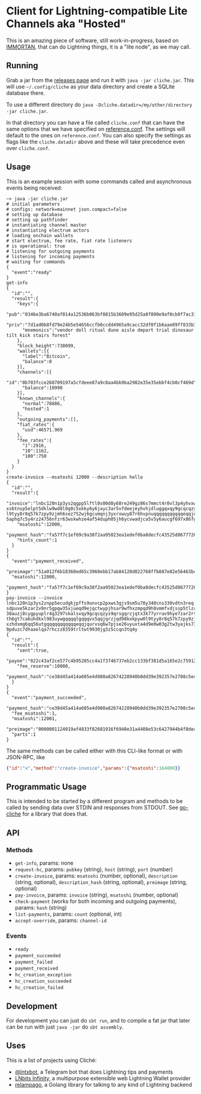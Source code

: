 # Client for Lightning-compatible Lite Channels aka "Hosted"

This is an amazing piece of software, still work-in-progress, based on [IMMORTAN](https://github.com/fiatjaf/immortan), that can do Lightning things, it is a "lite node", as we may call.

## Running

Grab a jar from the [releases page](https://github.com/fiatjaf/cliche/releases) and run it with `java -jar cliche.jar`. This will use `~/.config/cliche` as your data directory and create a SQLite database there.

To use a different directory do `java -Dcliche.datadir=/my/other/directory -jar cliche.jar`.

In that directory you can have a file called `cliche.conf` that can have the same options that we have specified on [reference.conf](https://github.com/fiatjaf/cliche/blob/master/src/main/resources/reference.conf). The settings will default to the ones on `reference.conf`. You can also specify the settings as flags like the `cliche.datadir` above and these will take precedence even over `cliche.conf`.

## Usage

This is an example session with some commands called and asynchronous events being received:

```
~> java -jar cliche.jar
# initial parameters
# configs: network=mainnet json.compact=false
# setting up database
# setting up pathfinder
# instantiating channel master
# instantiating electrum actors
# loading onchain wallets
# start electrum, fee rate, fiat rate listeners
# is operational: true
# listening for outgoing payments
# listening for incoming payments
# waiting for commands
{
  "event":"ready"
}
get-info
{
  "id":"",
  "result":{
    "keys":{
      "pub":"0346e3ba6740af014a12536b063bf8815b3609e95d25a8f800e9af0cb0f7ac318e",
      "priv":"7d1ad0b8fd79e24b5e54656ccfb0ccdd4965a9cacc32df0f1b6aae89ff833b31",
      "mnemonics":"vendor doll ritual dune aisle depart trial dinosaur tilt kick stairs forest"
    },
    "block_height":730099,
    "wallets":[{
      "label":"Bitcoin",
      "balance":0
    }],
    "channels":[{
      "id":"0b703fcce268709197a5cfdeee87a9c8aa4bb9ba2982e35e35ebbf4cb0cf469d",
      "balance":10990
    }],
    "known_channels":{
      "normal":78886,
      "hosted":1
    },
    "outgoing_payments":[],
    "fiat_rates":{
      "usd":46571.969
    },
    "fee_rates":{
      "1":2916,
      "10":1162,
      "100":750
    }
  }
}
create-invoice --msatoshi 12000 --description hello
{
  "id":"",
  "result":{
    "invoice":"lnbc120n1p3ys2qgpp5lftl0s00d8y68re249gz86s7mmct4r0vl3p4yhvxwaexs5m3y9dsdqgya6
xs6tnsp5elpt5dklw9wd8l0g8c5xkky6y6jayc3ar5vfdeejeyhvhjdluggqxqy9gcqcqzys9qrsgqrzjqd98kxkpyw0
l9tyy8r8q57k7zpy9zjmh6sez752wj6gcumqnj3yxrxwuy87r6hvpnuqqqqqqqqqqqeqqjqq7wrpaz4dezv92uw7jfgt
5aphq7c5y4rz24756nfzr63wskwhze4af54duph05jh6ycvwadjca5v5y6aucgf697x86fgnj68gmshqkqpuqsenv",
    "msatoshi":12000,
    "payment_hash":"fa57f7c1ef69c9a38f2aa95023ea1edef0ba8decfc43525d867772685371215b",
    "hints_count":1
  }
}
{
  "event":"payment_received",
  "preimage":"51a012f6b18360ed65c3960ebb17ab84120d022768ffb887e82e56463bc729c0",
  "msatoshi":12000,
  "payment_hash":"fa57f7c1ef69c9a38f2aa95023ea1edef0ba8decfc43525d867772685371215b"
}
pay-invoice --invoice lnbc120n1p3ys2znpp5ecudgkjpffs9unvcp2pxws3gjs9sm5u78y340cns330vdtn3req
sdpuve5kzar2v9nr5gpqw35xjueqd9ejqctwypjhsar9wfhxzmpqd9h8vmmfvdjssp5tlzrfn3slaqude9wvl20cn9zm
38auzj8cygpyuplr4g3297skalsxqy9gcqcqzys9qrsgqrzjqtx3k77yrrav9hye7zar2rtqlfkytl094dsp0ms5majz
th6gt7ca6uhdkxl983uywgqqqqlgqqqvx5qqjqrzjqd98kxkpyw0l9tyy8r8q57k7zpy9zjmh6sez752wj6gcumqnj3y
xzhdsmg6qq56utgqqqqqqqqqqqeqqjqurvsq6w7pjse26vyuxta4d9e0w03g2tw3yajks73parppz3dj3f8f73lp7apm
9pduzc7dhaaelqa7rhczz8359trltwt9930jg3z5ccqn3tq4y
{
  "id":"",
  "result":{
    "sent":true,
    "payee":"022c43af2ce577c4b95205cc4a1f3746737eb2cc133bf381d5a165e2c759121c33",
    "fee_reserve":10000,
    "payment_hash":"ce38d45a414a605e4d980a82674228940b0dd39e392357e2708c5ec6ae711e41"
  }
}
{
  "event":"payment_succeeded",
  "payment_hash":"ce38d45a414a605e4d980a82674228940b0dd39e392357e2708c5ec6ae711e41",
  "fee_msatoshi":1,
  "msatoshi":12001,
  "preimage":"0000001124019af4833f82681916f6948e31a4408e53c6427944b4f8dea74670",
  "parts":1
}
```

The same methods can be called either with this CLI-like format or with JSON-RPC, like

```json
{"id":"x","method":"create-invoice","params":{"msatoshi":164000}}
```

## Programmatic Usage

This is intended to be started by a different program and methods to be called by sending data over STDIN and responses from STDOUT. See [go-cliche](https://github.com/fiatjaf/go-cliche) for a library that does that.

## API

### Methods

- `get-info`, params: none
- `request-hc`, params: `pubkey` (string), `host` (string), `port` (number)
- `create-invoice`, params: `msatoshi` (number, optional), `description` (string, optional), `description_hash` (string, optional), `preimage` (string, optional)
- `pay-invoice`, params: `invoice` (string), `msatoshi` (number, optional)
- `check-payment` (works for both incoming and outgoing payments), params: `hash` (string)
- `list-payments`, params: `count` (optional, int)
- `accept-override`, params: `channel-id`

### Events

- `ready`
- `payment_succeeded`
- `payment_failed`
- `payment_received`
- `hc_creation_exception`
- `hc_creation_succeeded`
- `hc_creation_failed`

## Development

For development you can just do `sbt run`, and to compile a fat jar that later can be run with just `java -jar` do `sbt assembly`.

## Uses

This is a list of projects using Cliché:

  - [@lntxbot](https://github.com/fiatjaf/lntxbot), a Telegram bot that does Lightning tips and payments
  - [LNbits Infinity](https://github.com/lnbits/infinity), a multipurpose extensible web Lightning Wallet provider
  - [relampago](https://github.com/lnbits/relampago), a Golang library for talking to any kind of Lightning backend

